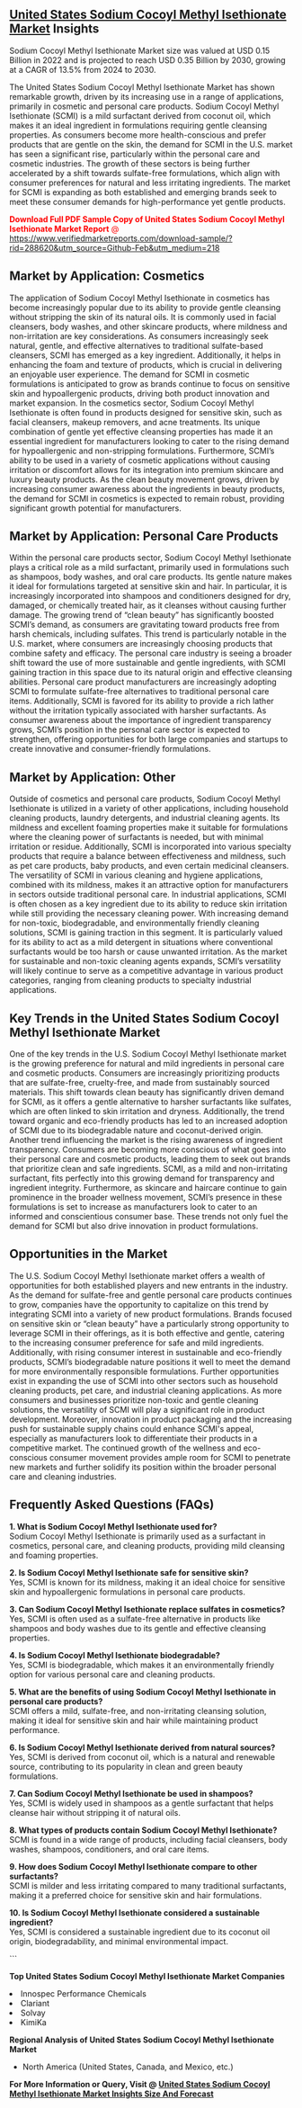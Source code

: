 <h2><a href="https://www.verifiedmarketreports.com/download-sample/?rid=288620&amp;utm_source=Github-Feb&amp;utm_medium=218" target="_blank">United States Sodium Cocoyl Methyl Isethionate Market</a> Insights</h2><p>Sodium Cocoyl Methyl Isethionate Market size was valued at USD 0.15 Billion in 2022 and is projected to reach USD 0.35 Billion by 2030, growing at a CAGR of 13.5% from 2024 to 2030.</p><p> <p>The United States Sodium Cocoyl Methyl Isethionate Market has shown remarkable growth, driven by its increasing use in a range of applications, primarily in cosmetic and personal care products. Sodium Cocoyl Methyl Isethionate (SCMI) is a mild surfactant derived from coconut oil, which makes it an ideal ingredient in formulations requiring gentle cleansing properties. As consumers become more health-conscious and prefer products that are gentle on the skin, the demand for SCMI in the U.S. market has seen a significant rise, particularly within the personal care and cosmetic industries. The growth of these sectors is being further accelerated by a shift towards sulfate-free formulations, which align with consumer preferences for natural and less irritating ingredients. The market for SCMI is expanding as both established and emerging brands seek to meet these consumer demands for high-performance yet gentle products. <p><span class=""><span style="color: #ff0000;"><strong>Download Full PDF Sample Copy of United States Sodium Cocoyl Methyl Isethionate Market Report</strong> @ </span><a href="https://www.verifiedmarketreports.com/download-sample/?rid=288620&amp;utm_source=Github-Feb&amp;utm_medium=218" target="_blank">https://www.verifiedmarketreports.com/download-sample/?rid=288620&amp;utm_source=Github-Feb&amp;utm_medium=218</a></span></p></p> <h2>Market by Application: Cosmetics</h2> <p>The application of Sodium Cocoyl Methyl Isethionate in cosmetics has become increasingly popular due to its ability to provide gentle cleansing without stripping the skin of its natural oils. It is commonly used in facial cleansers, body washes, and other skincare products, where mildness and non-irritation are key considerations. As consumers increasingly seek natural, gentle, and effective alternatives to traditional sulfate-based cleansers, SCMI has emerged as a key ingredient. Additionally, it helps in enhancing the foam and texture of products, which is crucial in delivering an enjoyable user experience. The demand for SCMI in cosmetic formulations is anticipated to grow as brands continue to focus on sensitive skin and hypoallergenic products, driving both product innovation and market expansion. In the cosmetics sector, Sodium Cocoyl Methyl Isethionate is often found in products designed for sensitive skin, such as facial cleansers, makeup removers, and acne treatments. Its unique combination of gentle yet effective cleansing properties has made it an essential ingredient for manufacturers looking to cater to the rising demand for hypoallergenic and non-stripping formulations. Furthermore, SCMI’s ability to be used in a variety of cosmetic applications without causing irritation or discomfort allows for its integration into premium skincare and luxury beauty products. As the clean beauty movement grows, driven by increasing consumer awareness about the ingredients in beauty products, the demand for SCMI in cosmetics is expected to remain robust, providing significant growth potential for manufacturers. <h2>Market by Application: Personal Care Products</h2> <p>Within the personal care products sector, Sodium Cocoyl Methyl Isethionate plays a critical role as a mild surfactant, primarily used in formulations such as shampoos, body washes, and oral care products. Its gentle nature makes it ideal for formulations targeted at sensitive skin and hair. In particular, it is increasingly incorporated into shampoos and conditioners designed for dry, damaged, or chemically treated hair, as it cleanses without causing further damage. The growing trend of “clean beauty” has significantly boosted SCMI’s demand, as consumers are gravitating toward products free from harsh chemicals, including sulfates. This trend is particularly notable in the U.S. market, where consumers are increasingly choosing products that combine safety and efficacy. The personal care industry is seeing a broader shift toward the use of more sustainable and gentle ingredients, with SCMI gaining traction in this space due to its natural origin and effective cleansing abilities. Personal care product manufacturers are increasingly adopting SCMI to formulate sulfate-free alternatives to traditional personal care items. Additionally, SCMI is favored for its ability to provide a rich lather without the irritation typically associated with harsher surfactants. As consumer awareness about the importance of ingredient transparency grows, SCMI’s position in the personal care sector is expected to strengthen, offering opportunities for both large companies and startups to create innovative and consumer-friendly formulations. <h2>Market by Application: Other</h2> <p>Outside of cosmetics and personal care products, Sodium Cocoyl Methyl Isethionate is utilized in a variety of other applications, including household cleaning products, laundry detergents, and industrial cleaning agents. Its mildness and excellent foaming properties make it suitable for formulations where the cleaning power of surfactants is needed, but with minimal irritation or residue. Additionally, SCMI is incorporated into various specialty products that require a balance between effectiveness and mildness, such as pet care products, baby products, and even certain medicinal cleansers. The versatility of SCMI in various cleaning and hygiene applications, combined with its mildness, makes it an attractive option for manufacturers in sectors outside traditional personal care. In industrial applications, SCMI is often chosen as a key ingredient due to its ability to reduce skin irritation while still providing the necessary cleaning power. With increasing demand for non-toxic, biodegradable, and environmentally friendly cleaning solutions, SCMI is gaining traction in this segment. It is particularly valued for its ability to act as a mild detergent in situations where conventional surfactants would be too harsh or cause unwanted irritation. As the market for sustainable and non-toxic cleaning agents expands, SCMI’s versatility will likely continue to serve as a competitive advantage in various product categories, ranging from cleaning products to specialty industrial applications. <h2>Key Trends in the United States Sodium Cocoyl Methyl Isethionate Market</h2> <p>One of the key trends in the U.S. Sodium Cocoyl Methyl Isethionate market is the growing preference for natural and mild ingredients in personal care and cosmetic products. Consumers are increasingly prioritizing products that are sulfate-free, cruelty-free, and made from sustainably sourced materials. This shift towards clean beauty has significantly driven demand for SCMI, as it offers a gentle alternative to harsher surfactants like sulfates, which are often linked to skin irritation and dryness. Additionally, the trend toward organic and eco-friendly products has led to an increased adoption of SCMI due to its biodegradable nature and coconut-derived origin. Another trend influencing the market is the rising awareness of ingredient transparency. Consumers are becoming more conscious of what goes into their personal care and cosmetic products, leading them to seek out brands that prioritize clean and safe ingredients. SCMI, as a mild and non-irritating surfactant, fits perfectly into this growing demand for transparency and ingredient integrity. Furthermore, as skincare and haircare continue to gain prominence in the broader wellness movement, SCMI’s presence in these formulations is set to increase as manufacturers look to cater to an informed and conscientious consumer base. These trends not only fuel the demand for SCMI but also drive innovation in product formulations. <h2>Opportunities in the Market</h2> <p>The U.S. Sodium Cocoyl Methyl Isethionate market offers a wealth of opportunities for both established players and new entrants in the industry. As the demand for sulfate-free and gentle personal care products continues to grow, companies have the opportunity to capitalize on this trend by integrating SCMI into a variety of new product formulations. Brands focused on sensitive skin or “clean beauty” have a particularly strong opportunity to leverage SCMI in their offerings, as it is both effective and gentle, catering to the increasing consumer preference for safe and mild ingredients. Additionally, with rising consumer interest in sustainable and eco-friendly products, SCMI’s biodegradable nature positions it well to meet the demand for more environmentally responsible formulations. Further opportunities exist in expanding the use of SCMI into other sectors such as household cleaning products, pet care, and industrial cleaning applications. As more consumers and businesses prioritize non-toxic and gentle cleaning solutions, the versatility of SCMI will play a significant role in product development. Moreover, innovation in product packaging and the increasing push for sustainable supply chains could enhance SCMI's appeal, especially as manufacturers look to differentiate their products in a competitive market. The continued growth of the wellness and eco-conscious consumer movement provides ample room for SCMI to penetrate new markets and further solidify its position within the broader personal care and cleaning industries. <h2>Frequently Asked Questions (FAQs)</h2> <p><b>1. What is Sodium Cocoyl Methyl Isethionate used for?</b><br> Sodium Cocoyl Methyl Isethionate is primarily used as a surfactant in cosmetics, personal care, and cleaning products, providing mild cleansing and foaming properties.</p> <p><b>2. Is Sodium Cocoyl Methyl Isethionate safe for sensitive skin?</b><br> Yes, SCMI is known for its mildness, making it an ideal choice for sensitive skin and hypoallergenic formulations in personal care products.</p> <p><b>3. Can Sodium Cocoyl Methyl Isethionate replace sulfates in cosmetics?</b><br> Yes, SCMI is often used as a sulfate-free alternative in products like shampoos and body washes due to its gentle and effective cleansing properties.</p> <p><b>4. Is Sodium Cocoyl Methyl Isethionate biodegradable?</b><br> Yes, SCMI is biodegradable, which makes it an environmentally friendly option for various personal care and cleaning products.</p> <p><b>5. What are the benefits of using Sodium Cocoyl Methyl Isethionate in personal care products?</b><br> SCMI offers a mild, sulfate-free, and non-irritating cleansing solution, making it ideal for sensitive skin and hair while maintaining product performance.</p> <p><b>6. Is Sodium Cocoyl Methyl Isethionate derived from natural sources?</b><br> Yes, SCMI is derived from coconut oil, which is a natural and renewable source, contributing to its popularity in clean and green beauty formulations.</p> <p><b>7. Can Sodium Cocoyl Methyl Isethionate be used in shampoos?</b><br> Yes, SCMI is widely used in shampoos as a gentle surfactant that helps cleanse hair without stripping it of natural oils.</p> <p><b>8. What types of products contain Sodium Cocoyl Methyl Isethionate?</b><br> SCMI is found in a wide range of products, including facial cleansers, body washes, shampoos, conditioners, and oral care items.</p> <p><b>9. How does Sodium Cocoyl Methyl Isethionate compare to other surfactants?</b><br> SCMI is milder and less irritating compared to many traditional surfactants, making it a preferred choice for sensitive skin and hair formulations.</p> <p><b>10. Is Sodium Cocoyl Methyl Isethionate considered a sustainable ingredient?</b><br> Yes, SCMI is considered a sustainable ingredient due to its coconut oil origin, biodegradability, and minimal environmental impact.</p> ```</p><p><strong>Top United States Sodium Cocoyl Methyl Isethionate Market Companies</strong></p><div data-test-id=""><p><li>Innospec Performance Chemicals</li><li> Clariant</li><li> Solvay</li><li> KimiKa</li></p><div><strong>Regional Analysis of&nbsp;United States Sodium Cocoyl Methyl Isethionate Market</strong></div><ul><li dir="ltr"><p dir="ltr">North America&nbsp;(United States, Canada, and Mexico, etc.)</p></li></ul><p><strong>For More Information or Query, Visit @&nbsp;</strong><strong><a href="https://www.verifiedmarketreports.com/product/sodium-cocoyl-methyl-isethionate-market/?utm_source=Github-Feb&amp;utm_medium=218" target="_blank">United States Sodium Cocoyl Methyl Isethionate Market Insights Size And Forecast</a></strong></p></div>
